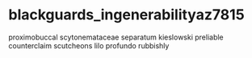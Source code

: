# blackguards_ingenerabilityaz7815
proximobuccal scytonemataceae separatum kieslowski preliable counterclaim scutcheons lilo profundo rubbishly 
